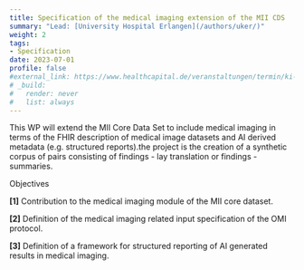 ```yaml
---
title: Specification of the medical imaging extension of the MII CDS
summary: "Lead: [University Hospital Erlangen](/authors/uker/)"
weight: 2
tags:
- Specification
date: 2023-07-01
profile: false
#external_link: https://www.healthcapital.de/veranstaltungen/termin/ki-in-der-radiologie/
# _build:
#   render: never
#   list: always
---
```


This WP will extend the MII Core Data Set to include medical imaging in terms of the FHIR description of medical image datasets and AI derived metadata (e.g. structured reports).the project is the creation of a synthetic corpus of pairs consisting of findings - lay translation or findings - summaries.     

Objectives

**[1]** Contribution to the medical imaging module of the MII core dataset.

**[2]** Definition of the medical imaging related input specification of the OMI protocol.

**[3]** Definition of a framework for structured reporting of AI generated results in medical imaging.
